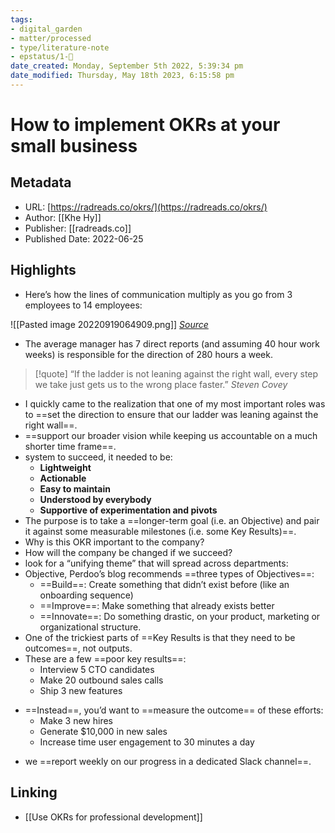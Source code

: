 ```yaml
---
tags: 
- digital_garden
- matter/processed
- type/literature-note
- epstatus/1-🌱
date_created: Monday, September 5th 2022, 5:39:34 pm
date_modified: Thursday, May 18th 2023, 6:15:58 pm
---
```

# How to implement OKRs at your small business
## Metadata
* URL: [https://radreads.co/okrs/](https://radreads.co/okrs/)
* Author: [[Khe Hy]]
* Publisher: [[radreads.co]]
* Published Date: 2022-06-25

## Highlights
* Here’s how the lines of communication multiply as you go from 3 employees to 14 employees:

![[Pasted image 20220919064909.png]]
*[Source](https://getlighthouse.com/blog/developing-leaders-team-grows-big/)*

* The average manager has 7 direct reports (and assuming 40 hour work weeks) is responsible for the direction of 280 hours a week.
> [!quote]
> “If the ladder is not leaning against the right wall, every step we take just gets us to the wrong place faster.”  *Steven Covey*

* I quickly came to the realization that one of my most important roles was to ==set the direction to ensure that our ladder was leaning against the right wall==.
* ==support our broader vision while keeping us accountable on a much shorter time frame==.
* system to succeed, it needed to be: 
	* **Lightweight** 
	* **Actionable** 
	* **Easy to maintain** 
	* **Understood by everybody** 
	* **Supportive of experimentation and pivots**
* The purpose is to take a ==longer-term goal (i.e. an Objective) and pair it against some measurable milestones (i.e. some Key Results)==.
* Why is this OKR important to the company? 
* How will the company be changed if we succeed?
* look for a “unifying theme” that will spread across departments:
* Objective, Perdoo’s blog recommends ==three types of Objectives==: 
	* ==Build==: Create something that didn’t exist before (like an onboarding sequence) 
	* ==Improve==: Make something that already exists better 
	* ==Innovate==: Do something drastic, on your product, marketing or organizational structure.
* One of the trickiest parts of ==Key Results is that they need to be outcomes==, not outputs.
* These are a few ==poor key results==: 
	* Interview 5 CTO candidates 
	* Make 20 outbound sales calls 
	* Ship 3 new features 
+ ==Instead==, you’d want to ==measure the outcome== of these efforts: 
	* Make 3 new hires 
	* Generate $10,000 in new sales 
	* Increase time user engagement to 30 minutes a day
* we ==report weekly on our progress in a dedicated Slack channel==.


## Linking
+ [[Use OKRs for professional development]]